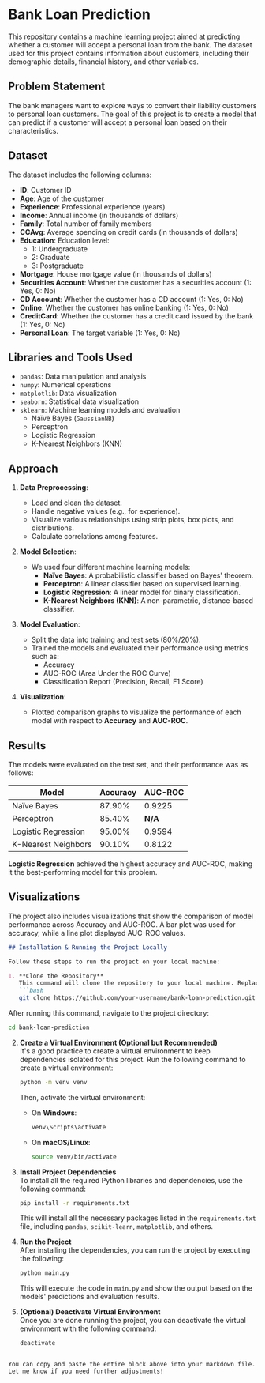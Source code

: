 # Bank Loan Prediction

This repository contains a machine learning project aimed at predicting whether a customer will accept a personal loan from the bank. The dataset used for this project contains information about customers, including their demographic details, financial history, and other variables.

## Problem Statement

The bank managers want to explore ways to convert their liability customers to personal loan customers. The goal of this project is to create a model that can predict if a customer will accept a personal loan based on their characteristics.

## Dataset

The dataset includes the following columns:

- **ID**: Customer ID
- **Age**: Age of the customer
- **Experience**: Professional experience (years)
- **Income**: Annual income (in thousands of dollars)
- **Family**: Total number of family members
- **CCAvg**: Average spending on credit cards (in thousands of dollars)
- **Education**: Education level:
  - 1: Undergraduate
  - 2: Graduate
  - 3: Postgraduate
- **Mortgage**: House mortgage value (in thousands of dollars)
- **Securities Account**: Whether the customer has a securities account (1: Yes, 0: No)
- **CD Account**: Whether the customer has a CD account (1: Yes, 0: No)
- **Online**: Whether the customer has online banking (1: Yes, 0: No)
- **CreditCard**: Whether the customer has a credit card issued by the bank (1: Yes, 0: No)
- **Personal Loan**: The target variable (1: Yes, 0: No)

## Libraries and Tools Used

- `pandas`: Data manipulation and analysis
- `numpy`: Numerical operations
- `matplotlib`: Data visualization
- `seaborn`: Statistical data visualization
- `sklearn`: Machine learning models and evaluation
  - Naïve Bayes (`GaussianNB`)
  - Perceptron
  - Logistic Regression
  - K-Nearest Neighbors (KNN)

## Approach

1. **Data Preprocessing**:
   - Load and clean the dataset.
   - Handle negative values (e.g., for experience).
   - Visualize various relationships using strip plots, box plots, and distributions.
   - Calculate correlations among features.
   
2. **Model Selection**:
   - We used four different machine learning models:
     - **Naïve Bayes**: A probabilistic classifier based on Bayes' theorem.
     - **Perceptron**: A linear classifier based on supervised learning.
     - **Logistic Regression**: A linear model for binary classification.
     - **K-Nearest Neighbors (KNN)**: A non-parametric, distance-based classifier.
   
3. **Model Evaluation**:
   - Split the data into training and test sets (80%/20%).
   - Trained the models and evaluated their performance using metrics such as:
     - Accuracy
     - AUC-ROC (Area Under the ROC Curve)
     - Classification Report (Precision, Recall, F1 Score)
   
4. **Visualization**:
   - Plotted comparison graphs to visualize the performance of each model with respect to **Accuracy** and **AUC-ROC**.

## Results

The models were evaluated on the test set, and their performance was as follows:

| Model              | Accuracy | AUC-ROC |
|--------------------|----------|---------|
| Naïve Bayes        | 87.90%   | 0.9225  |
| Perceptron         | 85.40%   | **N/A** |
| Logistic Regression| 95.00%   | 0.9594  |
| K-Nearest Neighbors| 90.10%   | 0.8122  |

**Logistic Regression** achieved the highest accuracy and AUC-ROC, making it the best-performing model for this problem.

## Visualizations

The project also includes visualizations that show the comparison of model performance across Accuracy and AUC-ROC. A bar plot was used for accuracy, while a line plot displayed AUC-ROC values.



```markdown
## Installation & Running the Project Locally

Follow these steps to run the project on your local machine:

1. **Clone the Repository**  
   This command will clone the repository to your local machine. Replace `your-username` with your GitHub username if you are using a repository link.
   ```bash
   git clone https://github.com/your-username/bank-loan-prediction.git
   ```
   After running this command, navigate to the project directory:
   ```bash
   cd bank-loan-prediction
   ```

2. **Create a Virtual Environment (Optional but Recommended)**  
   It's a good practice to create a virtual environment to keep dependencies isolated for this project. Run the following command to create a virtual environment:
   ```bash
   python -m venv venv
   ```
   Then, activate the virtual environment:
   - On **Windows**:
     ```bash
     venv\Scripts\activate
     ```
   - On **macOS/Linux**:
     ```bash
     source venv/bin/activate
     ```

3. **Install Project Dependencies**  
   To install all the required Python libraries and dependencies, use the following command:
   ```bash
   pip install -r requirements.txt
   ```
   This will install all the necessary packages listed in the `requirements.txt` file, including `pandas`, `scikit-learn`, `matplotlib`, and others.

4. **Run the Project**  
   After installing the dependencies, you can run the project by executing the following:
   ```bash
   python main.py
   ```
   This will execute the code in `main.py` and show the output based on the models' predictions and evaluation results.

5. **(Optional) Deactivate Virtual Environment**  
   Once you are done running the project, you can deactivate the virtual environment with the following command:
   ```bash
   deactivate
   ```
```

You can copy and paste the entire block above into your markdown file. Let me know if you need further adjustments!
